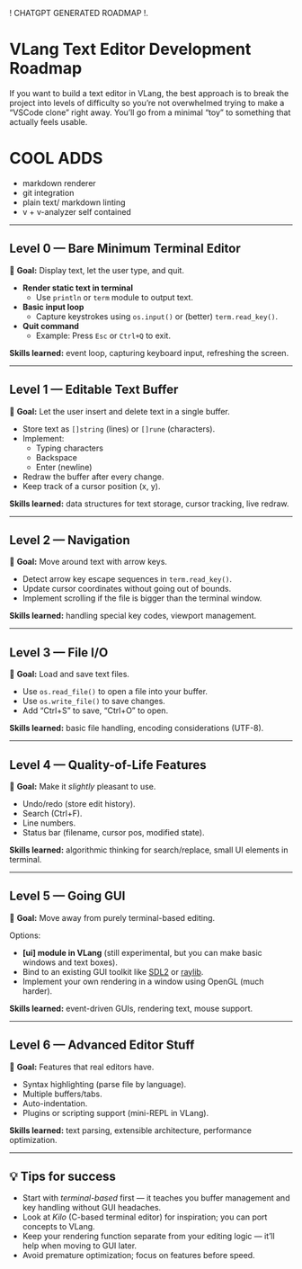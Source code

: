 ! CHATGPT GENERATED ROADMAP !.

# VLang Text Editor Development Roadmap

If you want to build a text editor in VLang, the best approach is to break the project into levels of difficulty so you’re not overwhelmed trying to make a “VSCode clone” right away. You’ll go from a minimal “toy” to something that actually feels usable.

# COOL ADDS

- markdown renderer
- git integration
- plain text/ markdown linting
- v + v-analyzer self contained

---

## **Level 0 — Bare Minimum Terminal Editor**

🎯 **Goal:** Display text, let the user type, and quit.

- **Render static text in terminal**
  - Use `println` or `term` module to output text.
- **Basic input loop**
  - Capture keystrokes using `os.input()` or (better) `term.read_key()`.
- **Quit command**
  - Example: Press `Esc` or `Ctrl+Q` to exit.

**Skills learned:** event loop, capturing keyboard input, refreshing the screen.

---

## **Level 1 — Editable Text Buffer**

🎯 **Goal:** Let the user insert and delete text in a single buffer.

- Store text as `[]string` (lines) or `[]rune` (characters).
- Implement:
  - Typing characters
  - Backspace
  - Enter (newline)
- Redraw the buffer after every change.
- Keep track of a cursor position (x, y).

**Skills learned:** data structures for text storage, cursor tracking, live redraw.

---

## **Level 2 — Navigation**

🎯 **Goal:** Move around text with arrow keys.

- Detect arrow key escape sequences in `term.read_key()`.
- Update cursor coordinates without going out of bounds.
- Implement scrolling if the file is bigger than the terminal window.

**Skills learned:** handling special key codes, viewport management.

---

## **Level 3 — File I/O**

🎯 **Goal:** Load and save text files.

- Use `os.read_file()` to open a file into your buffer.
- Use `os.write_file()` to save changes.
- Add “Ctrl+S” to save, “Ctrl+O” to open.

**Skills learned:** basic file handling, encoding considerations (UTF-8).

---

## **Level 4 — Quality-of-Life Features**

🎯 **Goal:** Make it _slightly_ pleasant to use.

- Undo/redo (store edit history).
- Search (Ctrl+F).
- Line numbers.
- Status bar (filename, cursor pos, modified state).

**Skills learned:** algorithmic thinking for search/replace, small UI elements in terminal.

---

## **Level 5 — Going GUI**

🎯 **Goal:** Move away from purely terminal-based editing.

Options:

- **[ui] module in VLang** (still experimental, but you can make basic windows and text boxes).
- Bind to an existing GUI toolkit like [SDL2](https://github.com/vlang/v/blob/master/vlib/sdl/sdl.v) or [raylib](https://github.com/vlang/v/blob/master/vlib/raylib).
- Implement your own rendering in a window using OpenGL (much harder).

**Skills learned:** event-driven GUIs, rendering text, mouse support.

---

## **Level 6 — Advanced Editor Stuff**

🎯 **Goal:** Features that real editors have.

- Syntax highlighting (parse file by language).
- Multiple buffers/tabs.
- Auto-indentation.
- Plugins or scripting support (mini-REPL in VLang).

**Skills learned:** text parsing, extensible architecture, performance optimization.

---

## 💡 Tips for success

- Start with _terminal-based_ first — it teaches you buffer management and key handling without GUI headaches.
- Look at _Kilo_ (C-based terminal editor) for inspiration; you can port concepts to VLang.
- Keep your rendering function separate from your editing logic — it’ll help when moving to GUI later.
- Avoid premature optimization; focus on features before speed.
